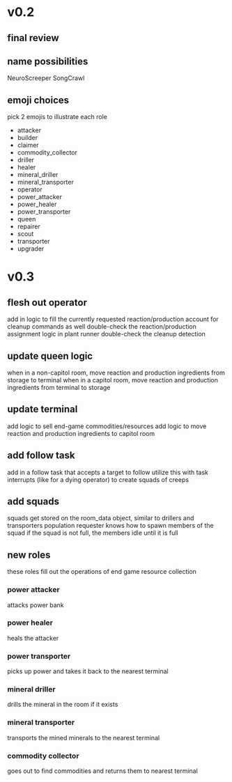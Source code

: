 # v0.2

## final review

## name possibilities
NeuroScreeper
SongCrawl


## emoji choices
pick 2 emojis to illustrate each role
 - attacker
 - builder
 - claimer
 - commodity_collector
 - driller
 - healer
 - mineral_driller
 - mineral_transporter
 - operator
 - power_attacker
 - power_healer
 - power_transporter
 - queen
 - repairer
 - scout
 - transporter
 - upgrader

# v0.3

## flesh out operator
add in logic to fill the currently requested reaction/production
account for cleanup commands as well
double-check the reaction/production assignment logic in plant runner
double-check the cleanup detection

## update queen logic
when in a non-capitol room, move reaction and production ingredients from storage to terminal
when in a capitol room, move reaction and production ingredients from terminal to storage

## update terminal
add logic to sell end-game commodities/resources
add logic to move reaction and production ingredients to capitol room

## add follow task
add in a follow task that accepts a target to follow
utilize this with task interrupts (like for a dying operator) to create squads of creeps

## add squads
squads get stored on the room_data object, similar to drillers and transporters
population requester knows how to spawn members of the squad
if the squad is not full, the members idle until it is full

## new roles
these roles fill out the operations of end game resource collection

### power attacker
attacks power bank

### power healer
heals the attacker

### power transporter
picks up power and takes it back to the nearest terminal

### mineral driller
drills the mineral in the room if it exists

### mineral transporter
transports the mined minerals to the nearest terminal

### commodity collector
goes out to find commodities and returns them to nearest terminal
